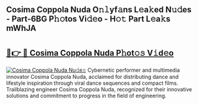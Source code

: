 ## Cosima Coppola Nuda O𝚗𝚕yf𝚊ns L𝚎a𝚔ed N𝚞𝚍es - Part-6BG P𝚑𝚘tos Vi𝚍𝚎o - H𝚘𝚝 Part L𝚎a𝚔s mWhJA

# <h2><a href="http://kfcz6l.oniu.top/?m=Cosima+Coppola+Nuda">🔗👉 🔴 Cosima Coppola Nuda P𝚑ot𝚘𝚜 V𝚒d𝚎o</a></h2>

[![Cosima Coppola Nuda Nu𝚍e𝚜](https://i.imgur.com/0qMVB7G.gif)](http://kfcz6l.oniu.top/?m=Cosima+Coppola+Nuda)
Cybernetic performer and multimedia innovator Cosima Coppola Nuda, acclaimed for distributing dance and lifestyle inspiration through viral dance sequences and compact films. Trailblazing engineer Cosima Coppola Nuda, recognized for their innovative solutions and commitment to progress in the field of engineering.  
